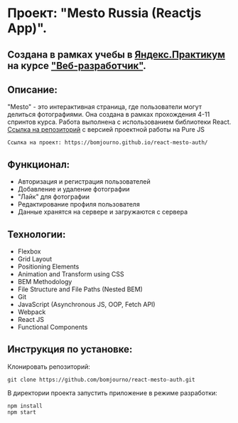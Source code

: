 # Проект: "Mesto Russia (Reactjs App)".

## Создана в рамках учебы в [Яндекс.Практикум](https://praktikum.yandex.ru/) на курсе ["Веб-разработчик"](https://praktikum.yandex.ru/web/).

## Описание:

"Mesto" - это интерактивная страница, где пользователи могут делиться фотографиями. Она создана в рамках прохождения 4-11 спринтов курса. Работа выполнена с использованием библиотеки React. [Ссылка на репозиторий](https://github.com/bomjourno/mesto) с версией проектной работы на Pure JS

`
Ссылка на проект: https://bomjourno.github.io/react-mesto-auth/
`

## Функционал:

- Авторизация и регистрация пользователей
- Добавление и удаление фотографии
- "Лайк" для фотографии
- Редактирование профиля пользователя
- Данные хранятся на сервере и загружаются с сервера

## Технологии:

- Flexbox
- Grid Layout
- Positioning Elements
- Animation and Transform using CSS
- BEM Methodology
- File Structure and File Paths (Nested BEM)
- Git
- JavaScript (Asynchronous JS, OOP, Fetch API)
- Webpack
- React JS
- Functional Components

## Инструкция по установке:

Клонировать репозиторий:

`
git clone https://github.com/bomjourno/react-mesto-auth.git
`

В директории проекта запустить приложение в режиме разработки:

```
npm install
npm start
```
